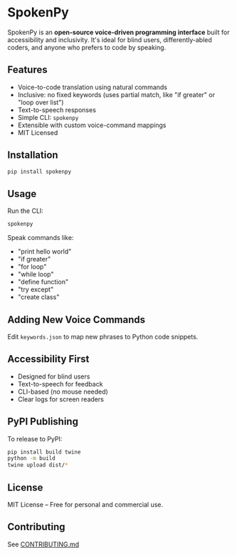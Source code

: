 # SpokenPy

SpokenPy is an **open-source voice-driven programming interface** built for accessibility and inclusivity. It's ideal for blind users, differently-abled coders, and anyone who prefers to code by speaking.

## Features

- Voice-to-code translation using natural commands
- Inclusive: no fixed keywords (uses partial match, like "if greater" or "loop over list")
- Text-to-speech responses
- Simple CLI: `spokenpy`
- Extensible with custom voice-command mappings
- MIT Licensed

## Installation

```bash
pip install spokenpy
```

## Usage

Run the CLI:
```bash
spokenpy
```

Speak commands like:

- "print hello world"
- "if greater"
- "for loop"
- "while loop"
- "define function"
- "try except"
- "create class"

## Adding New Voice Commands

Edit `keywords.json` to map new phrases to Python code snippets.

## Accessibility First

- Designed for blind users
- Text-to-speech for feedback
- CLI-based (no mouse needed)
- Clear logs for screen readers

## PyPI Publishing

To release to PyPI:

```bash
pip install build twine
python -m build
twine upload dist/*
```

## License

MIT License – Free for personal and commercial use.

## Contributing

See [CONTRIBUTING.md](./CONTRIBUTING.md)